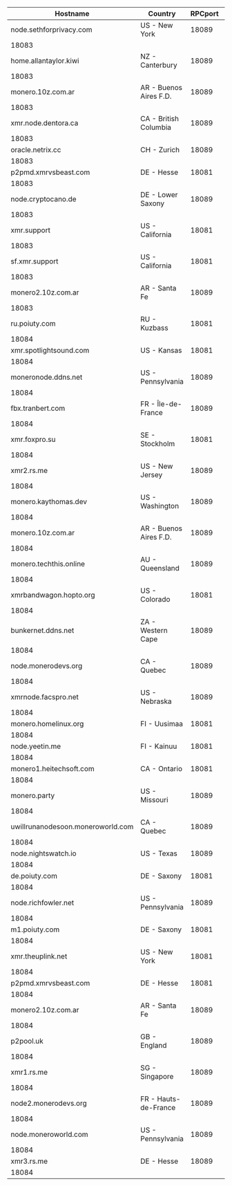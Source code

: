 Hostname | Country | RPCport | P2Pport
--- | --- | --- | ---
node.sethforprivacy.com | US - New York | 18089
 | 18083
home.allantaylor.kiwi | NZ - Canterbury | 18089
 | 18083
monero.10z.com.ar | AR - Buenos Aires F.D. | 18089
 | 18083
xmr.node.dentora.ca | CA - British Columbia | 18089
 | 18083
oracle.netrix.cc | CH - Zurich | 18089
 | 18083
p2pmd.xmrvsbeast.com | DE - Hesse | 18081
 | 18083
node.cryptocano.de | DE - Lower Saxony | 18089
 | 18083
xmr.support | US - California | 18081
 | 18083
sf.xmr.support | US - California | 18081
 | 18083
monero2.10z.com.ar | AR - Santa Fe | 18089
 | 18083
ru.poiuty.com | RU - Kuzbass | 18081
 | 18084
xmr.spotlightsound.com | US - Kansas | 18081
 | 18084
moneronode.ddns.net | US - Pennsylvania | 18089
 | 18084
fbx.tranbert.com | FR - Île-de-France | 18089
 | 18084
xmr.foxpro.su | SE - Stockholm | 18081
 | 18084
xmr2.rs.me | US - New Jersey | 18089
 | 18084
monero.kaythomas.dev | US - Washington | 18089
 | 18084
monero.10z.com.ar | AR - Buenos Aires F.D. | 18089
 | 18084
monero.techthis.online | AU - Queensland | 18089
 | 18084
xmrbandwagon.hopto.org | US - Colorado | 18081
 | 18084
bunkernet.ddns.net | ZA - Western Cape | 18089
 | 18084
node.monerodevs.org | CA - Quebec | 18089
 | 18084
xmrnode.facspro.net | US - Nebraska | 18089
 | 18084
monero.homelinux.org | FI - Uusimaa | 18081
 | 18084
node.yeetin.me | FI - Kainuu | 18081
 | 18084
monero1.heitechsoft.com | CA - Ontario | 18081
 | 18084
monero.party | US - Missouri | 18089
 | 18084
uwillrunanodesoon.moneroworld.com | CA - Quebec | 18089
 | 18084
node.nightswatch.io | US - Texas | 18089
 | 18084
de.poiuty.com | DE - Saxony | 18081
 | 18084
node.richfowler.net | US - Pennsylvania | 18089
 | 18084
m1.poiuty.com | DE - Saxony | 18081
 | 18084
xmr.theuplink.net | US - New York | 18081
 | 18084
p2pmd.xmrvsbeast.com | DE - Hesse | 18081
 | 18084
monero2.10z.com.ar | AR - Santa Fe | 18089
 | 18084
p2pool.uk | GB - England | 18089
 | 18084
xmr1.rs.me | SG - Singapore | 18089
 | 18084
node2.monerodevs.org | FR - Hauts-de-France | 18089
 | 18084
node.moneroworld.com | US - Pennsylvania | 18089
 | 18084
xmr3.rs.me | DE - Hesse | 18089
 | 18084
